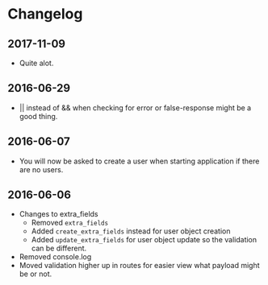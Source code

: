 # Changelog

## 2017-11-09

* Quite alot.

## 2016-06-29

* || instead of && when checking for error or false-response might be a good thing.

## 2016-06-07

* You will now be asked to create a user when starting application if there are no users.

## 2016-06-06

* Changes to extra_fields
    * Removed `extra_fields`
    * Added `create_extra_fields` instead for user object creation
    * Added `update_extra_fields` for user object update so the validation can be different.
* Removed console.log
* Moved validation higher up in routes for easier view what payload might be or not.
